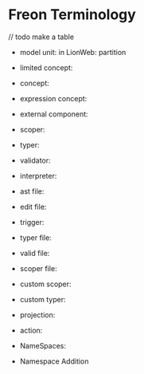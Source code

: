 # Freon Terminology

// todo make a table

- model unit: in LionWeb: partition 

- limited concept:

- concept:

- expression concept:

- external component:

- scoper:

- typer:

- validator:

- interpreter:

- ast file:

- edit file:
- trigger:

- typer file:

- valid file:

- scoper file:

- custom scoper:

- custom typer:

- projection:

- action:
- NameSpaces:
- Namespace Addition
